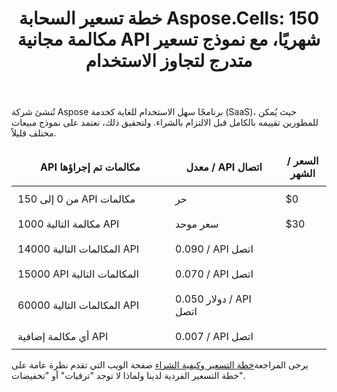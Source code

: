 ﻿---
title: "خطة تسعير السحابة Aspose.Cells: 150 مكالمة مجانية API شهريًا، مع نموذج تسعير متدرج لتجاوز الاستخدام"
second_title: Documen
ArticleTitle: Aspose.Cells Cloud Pricing Pla
linktitle: خطة التسعير
type: docs
url: /ar/pricing-plan/
description: Aspose.Cells تدعم السحابة Excel لإنشاء الكائنات الداخلية وتحويلها ودمجها وتقسيمها وحمايتها وما إلى ذلك
weight: 70
kwords: Excel، Office السحابة، REST API، جدول بيانات، PDF، CSV، Json، Markdown، خطة التسعير
---
تُنشئ شركة Aspose برنامجًا سهل الاستخدام للغاية كخدمة (SaaS)، حيث يُمكن للمطورين تقييمه بالكامل قبل الالتزام بالشراء. ولتحقيق ذلك، نعتمد على نموذج مبيعات مختلف قليلاً.

<table style="font-size: 16px; width: 100%; border-collapse: collapse;">
    <thead>
        <tr>
            <th style="border: none;width:50%; padding: 10px;">API مكالمات تم إجراؤها</th>
            <th style="border: none;width:35%; padding: 10px;">معدل / API اتصال</th>
            <th style="border: none; width:29%;padding: 10px;">السعر / الشهر</th>
        </tr>
    </thead>
    <tbody>
        <tr>
            <td style="border: none; padding: 10px;">من 0 إلى 150 API مكالمات</td>
            <td style="border: none; padding: 10px;">حر</td>
            <td style="border: none; padding: 10px;">$0</td>
        </tr>
        <tr>
            <td style="border: none; padding: 10px;">1000 مكالمة التالية API</td>
            <td style="border: none; padding: 10px;">سعر موحد</td>
            <td style="border: none; padding: 10px;">$30</td>
        </tr>
        <tr>
            <td style="border: none; padding: 10px;">المكالمات التالية 14000 API</td>
            <td style="border: none; padding: 10px;">0.090 / API اتصل</td>
            <td style="border: none; padding: 10px;"></td>
        </tr>
        <tr>
            <td style="border: none; padding: 10px;">15000 API المكالمات التالية</td>
            <td style="border: none; padding: 10px;">0.070 / API اتصل</td>
            <td style="border: none; padding: 10px;"></td>
        </tr>
        <tr>
            <td style="border: none; padding: 10px;">المكالمات التالية 60000 API</td>
            <td style="border: none; padding: 10px;">0.050 دولار / API اتصل</td>
            <td style="border: none; padding: 10px;"></td>
        </tr>
        <tr>
            <td style="border: none; padding: 10px;">أي مكالمة إضافية API</td>
            <td style="border: none; padding: 10px;">0.007 / API اتصل</td>
            <td style="border: none; padding: 10px;"></td>
        </tr>
    </tbody>
</table>

 يرجى المراجعة[خطة التسعير وكيفية الشراء](https://purchase.aspose.cloud/buy) صفحة الويب التي تقدم نظرة عامة على خطة التسعير الفردية لدينا ولماذا لا توجد "ترقيات" أو "تخفيضات".
